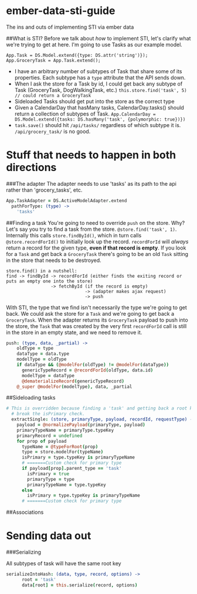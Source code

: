ember-data-sti-guide
====================

The ins and outs of implementing STI via ember data

##What is STI?
Before we talk about _how_ to implement STI, let's clarify what we're trying to get at here.
I'm going to use Tasks as our example model.
```
App.Task = DS.Model.extend({type: DS.attr('string')});
App.GroceryTask = App.Task.extend();
```
* I have an arbitrary number of subtypes of Task that share some of its properties.  Each subtype has a `type` attribute that the API sends down.
* When I ask the store for a Task by id, I could get back any subtype of Task (GroceryTask, DogWalkingTask, etc.)
  `this.store.find('task', 5) // could return a GroceryTask`
* Sideloaded Tasks should get put into the store as the correct type
* Given a CalendarDay that hasMany tasks, CalendarDay.tasks() should return a collection of subtypes of Task.
`App.CalendarDay = DS.Model.extend({tasks: DS.hasMany('task', {polymorphic: true})})`
* `task.save()` should hit `/api/tasks/` regardless of which subtype it is.  `/api/grocery_task/` is no good.

Stuff that needs to happen in both directions
==============

###The adapter
The adapter needs to use 'tasks' as its path to the api rather than 'grocery_tasks', etc.
```coffeescript
App.TaskAdapter = DS.ActiveModelAdapter.extend
  pathForType: (type) ->
    'tasks'
```

##Finding a task
You're going to need to override `push` on the store.  Why? Let's say you try to find a task from the store.  `@store.find('task', 1)`.  Internally this calls `store.findById()`, which in turn calls `@store.recordForId()` to initially look up the record. `recordForId` will _always_ return a record for the given type, __even if that record is empty__. If you look for a `Task` and get back a `GroceryTask` there's going to be an old `Task` sitting in the store that needs to be destroyed.
```
store.find() in a nutshell:
find -> findById -> recordForId (either finds the exiting record or puts an empty one into the store)
                 -> fetchById (if the record is empty)
                              -> (adapter makes ajax request)
                              -> push
```
With STI, the type that we find isn't necessarily the type we're going to get back.  We could ask the store for a `Task` and we're going to get back a `GroceryTask`.  When the adapter returns its `GroceryTask` payload to push into the store, the `Task` that was created by the very first `recordForId` call is still in the store in an empty state, and we need to remove it. 

```coffeescript
push: (type, data, _partial) ->
    oldType = type
    dataType = data.type
    modelType = oldType
    if dataType && (@modelFor(oldType) != @modelFor(dataType))
      genericTypeRecord = @recordForId(oldType, data.id)
      modelType = dataType
      @dematerializeRecord(genericTypeRecord)
    @_super @modelFor(modelType), data, _partial
```


##Sideloading tasks
```coffeescript
# This is overridden because finding a 'task' and getting back a root key of 'author_task' will
  # break the isPrimary check.
  extractSingle: (store, primaryType, payload, recordId, requestType) ->
    payload = @normalizePayload(primaryType, payload)
    primaryTypeName = primaryType.typeKey
    primaryRecord = undefined
    for prop of payload
      typeName = @typeForRoot(prop)
      type = store.modelFor(typeName)
      isPrimary = type.typeKey is primaryTypeName
      # =======Custom check for primary type
      if payload[prop].parent_type == 'task'
        isPrimary = true
        primaryType = type
        primaryTypeName = type.typeKey
      else
        isPrimary = type.typeKey is primaryTypeName
      # =======Custom check for primary type
```
##Associations

Sending data out
=================
###Serializing

All subtypes of task will have the same root key
```coffeescript
serializeIntoHash: (data, type, record, options) ->
      root = 'task'
      data[root] = this.serialize(record, options)
```

